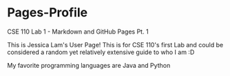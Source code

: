 # Pages-Profile
CSE 110 Lab 1 - Markdown and GitHub Pages Pt. 1

This is Jessica Lam's User Page! This is for CSE 110's first Lab and could be considered a random yet relatively extensive guide to who I am :D

My favorite programming languages are Java and Python